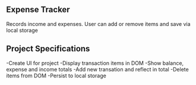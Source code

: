 ## Expense Tracker

Records income and expenses. User can add or remove items and save via local storage

## Project Specifications

-Create UI for project
-Display transaction items in DOM
-Show balance, expense and income totals
-Add new transation and reflect in total
-Delete items from DOM
-Persist to local storage
